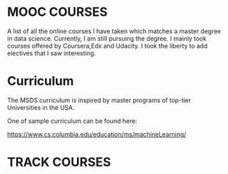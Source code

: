 # MOOC COURSES

A list of all the online courses I have taken which matches a master degree in data science. 
Currently, I am still pursuing the degree. I mainly took courses offered by Coursera,Edx and Udacity. I took the liberty to add electives that I saw interesting. 

# Curriculum

The MSDS curriculum is inspired by master programs of top-tier Universities in the USA.  

One of sample curriculum can be found here:

https://www.cs.columbia.edu/education/ms/machineLearning/


# TRACK COURSES

